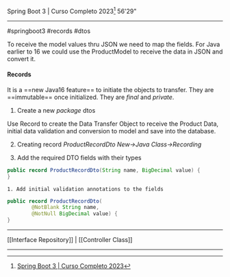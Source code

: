 Spring Boot 3 | Curso Completo 2023[^1]
56'29"
***
#springboot3 #records #dtos


To receive the model values thru JSON we need to map the fields.
For Java earlier to 16 we could use the ProductModel to receive the data in JSON and convert it.

#### Records
It is a ==new Java16 feature== to initiate the objects to transfer.
They are ==immutable== once initialized.
They are _final_ and _private_.

1. Create  a new _package_ dtos

Use Record to create the Data Transfer Object to receive the Product Data, initial data validation and conversion to model and save into the database.

2. Creating record _ProductRecordDto_
	_New->Java Class->Recording_

3. Add the required DTO fields with their types
```java
public record ProductRecordDto(String name, BigDecimal value) {  
}
```

	1. Add initial validation annotations to the fields
```java
public record ProductRecordDto(  
        @NotBlank String name,  
        @NotNull BigDecimal value) {  
}
```



***
[[Interface Repository]] | [[Controller Class]]

***
[^1]: [Spring Boot 3 | Curso Completo 2023](https://www.youtube.com/watch?v=wlYvA2b1BWI&t=1279s)